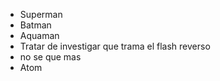 * Superman
* Batman
* Aquaman 
* Tratar de investigar que trama el flash reverso
* no se que mas
* Atom
